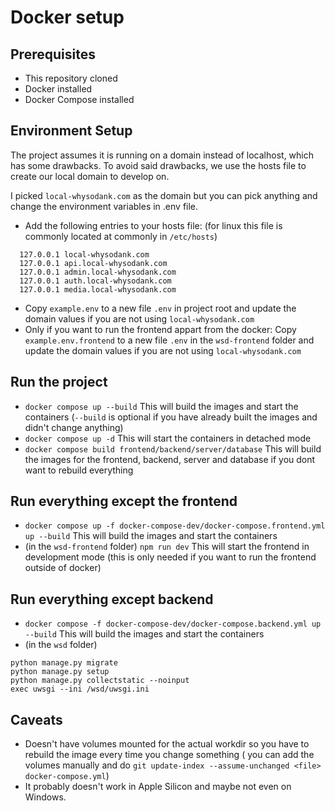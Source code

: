 # Docker setup

## Prerequisites

- This repository cloned
- Docker installed
- Docker Compose installed

## Environment Setup

The project assumes it is running on a domain instead of localhost, which has some drawbacks.
To avoid said drawbacks, we use the hosts file to create our local domain to develop on.

I picked `local-whysodank.com` as the domain but you can pick anything and change the environment variables in .env
file.

- Add the following entries to your hosts file: (for linux this file is commonly located at commonly in `/etc/hosts`)

```hosts
  127.0.0.1 local-whysodank.com
  127.0.0.1 api.local-whysodank.com
  127.0.0.1 admin.local-whysodank.com
  127.0.0.1 auth.local-whysodank.com
  127.0.0.1 media.local-whysodank.com
```

- Copy `example.env` to a new file `.env` in project root and update the domain values if you are not using
  `local-whysodank.com`
- Only if you want to run the frontend appart from the docker: Copy `example.env.frontend` to a new file `.env` in
  the `wsd-frontend` folder and update the domain values if you are not using `local-whysodank.com`

## Run the project

- `docker compose up --build` This will build the images and start the containers (`--build` is optional if you have
  already built the images and didn't change anything)
- `docker compose up -d` This will start the containers in detached mode
- `docker compose build frontend/backend/server/database` This will build the images for the frontend, backend, server
  and database if you dont want to rebuild everything

## Run everything except the frontend

- `docker compose up -f docker-compose-dev/docker-compose.frontend.yml up --build` This will build the images and start
  the containers
- (in the `wsd-frontend` folder) `npm run dev` This will start the frontend in development mode (this is only needed if
  you want to run the frontend
  outside of docker)

## Run everything except backend

- `docker compose -f docker-compose-dev/docker-compose.backend.yml up --build` This will build the images and start the
  containers
- (in the `wsd` folder)

```shell
python manage.py migrate
python manage.py setup
python manage.py collectstatic --noinput
exec uwsgi --ini /wsd/uwsgi.ini
```

## Caveats

- Doesn't have volumes mounted for the actual workdir so you have to rebuild the image every time you change something (
  you can add the volumes manually and do `git update-index --assume-unchanged <file> docker-compose.yml`)
- It probably doesn't work in Apple Silicon and maybe not even on Windows.
